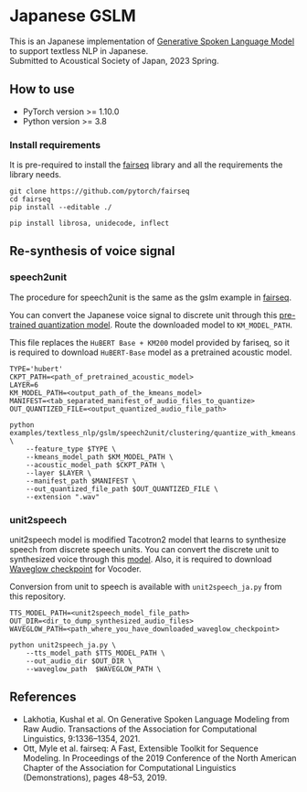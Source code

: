 # Japanese GSLM

This is an Japanese implementation of [Generative Spoken Language Model](https://github.com/facebookresearch/fairseq/tree/main/examples/textless_nlp/gslm) to support textless NLP in Japanese. </br> Submitted to Acoustical Society of Japan, 2023 Spring.
</br>

## How to use
- PyTorch version >= 1.10.0
- Python version >= 3.8

### Install requirements
It is pre-required to install the [fairseq](https://github.com/facebookresearch/fairseq/) library and all the requirements the library needs.

```
git clone https://github.com/pytorch/fairseq
cd fairseq
pip install --editable ./

pip install librosa, unidecode, inflect
```

## Re-synthesis of voice signal
### speech2unit

The procedure for speech2unit is the same as the gslm example in [fairseq](https://github.com/facebookresearch/fairseq/tree/main/examples/textless_nlp/gslm/speech2unit). 


You can convert the Japanese voice signal to discrete unit through this [pre-trained quantization model](https://github.com/nonmetal/gslm-japanese/raw/main/hubert200_JPN.bin). Route the downloaded model to ```KM_MODEL_PATH```. 


This file replaces the ```HuBERT Base + KM200``` model provided by fariseq, so it is required to download ```HuBERT-Base``` model as a pretrained acoustic model.

```
TYPE='hubert'
CKPT_PATH=<path_of_pretrained_acoustic_model>
LAYER=6
KM_MODEL_PATH=<output_path_of_the_kmeans_model>
MANIFEST=<tab_separated_manifest_of_audio_files_to_quantize>
OUT_QUANTIZED_FILE=<output_quantized_audio_file_path>

python examples/textless_nlp/gslm/speech2unit/clustering/quantize_with_kmeans.py \
    --feature_type $TYPE \
    --kmeans_model_path $KM_MODEL_PATH \
    --acoustic_model_path $CKPT_PATH \
    --layer $LAYER \
    --manifest_path $MANIFEST \
    --out_quantized_file_path $OUT_QUANTIZED_FILE \
    --extension ".wav"
```

### unit2speech

unit2speech model is modified Tacotron2 model that learns to synthesize speech from discrete speech units. 
You can convert the discrete unit to synthesized voice through this [model](https://huggingface.co/nonmetal/gslm-japanese/resolve/main/checkpoint_125k.pt). Also, it is required to download [Waveglow checkpoint](https://dl.fbaipublicfiles.com/textless_nlp/gslm/waveglow_256channels_new.pt) for Vocoder. 


Conversion from unit to speech is available with ```unit2speech_ja.py``` from this repository.

```
TTS_MODEL_PATH=<unit2speech_model_file_path>
OUT_DIR=<dir_to_dump_synthesized_audio_files>
WAVEGLOW_PATH=<path_where_you_have_downloaded_waveglow_checkpoint>

python unit2speech_ja.py \
    --tts_model_path $TTS_MODEL_PATH \
    --out_audio_dir $OUT_DIR \
    --waveglow_path  $WAVEGLOW_PATH \
```

## References
- Lakhotia, Kushal et al. On Generative Spoken Language Modeling from Raw Audio. Transactions of the Association for Computational Linguistics, 9:1336–1354, 2021. 
- Ott, Myle et al. fairseq: A Fast, Extensible Toolkit for Sequence Modeling. In Proceedings of the 2019 Conference of the North American Chapter of the Association for Computational Linguistics (Demonstrations), pages 48–53, 2019.
